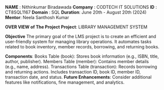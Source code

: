 **NAME** : Nithinkumar Biradawada
**Company** : CODTECH IT SOLUTIONS
**ID** : CT8SQL1167
**Domain** : SQL
**Duration**: June 20th - August 20th (2024)
**Mentor**: Neela Santhosh Kumar

**OVER VIEW of The Project**
**Project**: LIBRARY MANAGEMENT SYSTEM

**Objective**
The primary goal of the LMS project is to create an efficient and user-friendly system for managing library operations.
It automates tasks related to book inventory, member records, borrowing, and returning books.

**Components**:
Books Table (book):
Stores book information (e.g., ISBN, title, author, publisher).
Members Table (member):
Contains member details (e.g., name, address).
Transactions Table (transaction):
Records borrowing and returning actions.
Includes transaction ID, book ID, member ID, transaction date, and status.
**Future Enhancements**:
Consider additional features like notifications, fine management, and analytics.
